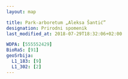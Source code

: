 ```yaml
---
layout: map

title: Park-arboretum „Aleksa Šantić”
designation: Prirodni spomenik
last_modified_at: 2018-07-29T18:32:06+02:00

WDPA: [555552429]
BioRaS: [91]
geoSrbija:
  L1_183: [9]
  L1_302: [2]
---
```

